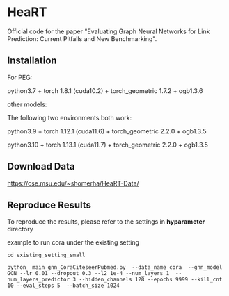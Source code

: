 # HeaRT

Official code for the paper "Evaluating Graph Neural Networks for Link Prediction: Current Pitfalls and New Benchmarking".


## Installation


For PEG:

python3.7 + torch 1.8.1 (cuda10.2) + torch_geometric 1.7.2 + ogb1.3.6


other models:

The following two environments both work:

python3.9 + torch 1.12.1 (cuda11.6) + torch_geometric 2.2.0 + ogb1.3.5

python3.10 + torch 1.13.1 (cuda11.7) + torch_geometric 2.2.0 + ogb1.3.5



## Download Data

https://cse.msu.edu/~shomerha/HeaRT-Data/

## Reproduce Results

To reproduce the results, please refer to the settings in **hyparameter** directory

example to run cora under the existing setting
```
cd existing_setting_small
```
```
python  main_gnn_CoraCiteseerPubmed.py  --data_name cora  --gnn_model GCN --lr 0.01 --dropout 0.3 --l2 1e-4 --num_layers 1  --num_layers_predictor 3 --hidden_channels 128 --epochs 9999 --kill_cnt 10 --eval_steps 5  --batch_size 1024
```


<!-- example to run cora under the existing setting for ogbl-collab, ogbl-ppa, ogbl-citation2 -->
<!-- ```
python NeighborOverlap.py   --xdp 0.4 --tdp 0.0 --pt 0.75 --gnnedp 0.0 --preedp 0.0 --predp 0.55 --gnndp 0.75  --probscale 6.5 --proboffset 4.4 --alpha 0.4  --gnnlr 0.0085 --prelr 0.0078  --batch_size 384  --ln --lnnn --predictor $model --dataset Citeseer  --epochs 100 --runs 10 --model puregcn --hiddim 256 --mplayers 1  --testbs 4096  --maskinput  --jk  --use_xlin  --tailact  --twolayerlin
``` -->



